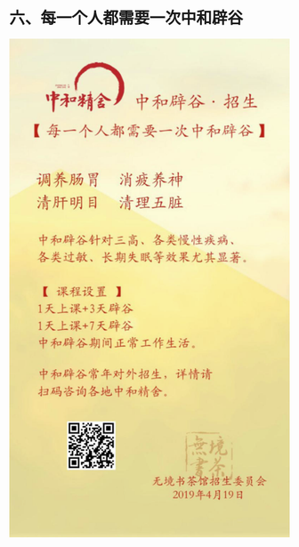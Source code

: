 # 六、每一个人都需要一次中和辟谷



![](https://raw.githubusercontent.com/oldpotter/zhonghebiguriji/master/.gitbook/assets/image%20%2818%29.png)

  


